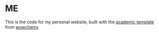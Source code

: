 # ME
This is the code for my personal website, built with the [academic template](https://github.com/wowchemy/starter-hugo-academic) from [wowchemy](https://wowchemy.com/) 